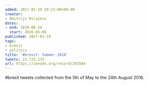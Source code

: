 ```yaml
---
added: 2017-01-29 20:23:00+00:00
creator:
- Dmitrijs Milajevs
dates:
- end: 2016-08-24
  start: 2016-05-06
published: 2017-01-29
tags:
- brexit
- politics
title: '#brexit: Summer 2016'
tweets: 23,733,133
url: https://zenodo.org/record/263584
---
```


#brexit tweets collected from the 5th of May to the 24th August 2016.
